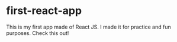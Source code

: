 # first-react-app
This is my first app made of React JS. I made it for practice and fun purposes. Check this out!

